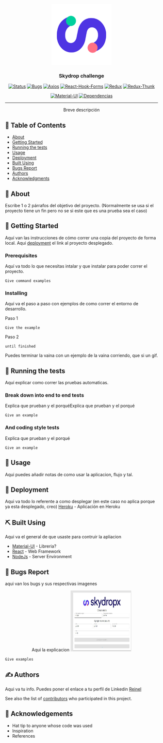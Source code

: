 <p align="center">
  <a href="" rel="noopener">
 <img width=200px height=200px src="docs\Skydropx-logo.png" alt="Project logo"></a>
</p>

<h3 align="center">Skydrop challenge</h3>

<div align="center">

[![Status](https://img.shields.io/badge/status-active-success.svg)]()
[![Bugs](https://img.shields.io/badge/bugs-1-important.svg)]()
[![Axios](https://img.shields.io/badge/axios-0.21.1-blue.svg)]()
[![React-Hook-Forms](https://img.shields.io/badge/react--hook--form-6.15.5-blue.svg)]()
[![Redux](https://img.shields.io/badge/redux-4.0.5-blue.svg)]()
[![Redux-Thunk](https://img.shields.io/badge/redux--thunk-2.3.0-blue.svg)]()

[![Material-UI](https://img.shields.io/badge/material--ui-4.11.3-blue.svg)]()
[![Dependencias](https://img.shields.io/badge/dependencies-up%20to%20date-brightgreen)](#about)

</div>

---

<p align="center"> Breve descripción
    <br> 
</p>

## 📝 Table of Contents

- [About](#about)
- [Getting Started](#getting_started)
- [Running the tests](#tests)
- [Usage](#usage)
- [Deployment](#deployment)
- [Built Using](#built_using)
- [Bugs Report](#bugs)
- [Authors](#authors)
- [Acknowledgments](#acknowledgement)

## 🧐 About <a name = "about"></a>

Escribe 1 o 2 párrafos del objetivo del proyecto. (Normalmente se usa si el proyecto tiene un fin pero no se si este que es una prueba sea el caso)

## 🏁 Getting Started <a name = "getting_started"></a>

Aquí van las instrucciones de cómo correr una copia del proyecto de forma local. Aqui [deployment](#deployment) el link al proyecto desplegado.

### Prerequisites

Aquí va todo lo que necesitas intalar y que instalar para poder correr el proyecto.

```
Give command examples
```

### Installing

Aquí va el paso a paso con ejemplos de como correr el entorno de desarrollo.

Paso 1

```
Give the example
```

Paso 2

```
until finished
```

Puedes terminar la vaina con un ejemplo de la vaina corriendo, que si un gif.

## 🔧 Running the tests <a name = "tests"></a>

Aquí explicar como correr las pruebas automaticas.

### Break down into end to end tests

Explica que prueban y el porquéExplica que prueban y el porqué

```
Give an example
```

### And coding style tests

Explica que prueban y el porqué

```
Give an example
```
## 🎈 Usage <a name="usage"></a>

Aqui puedes añadir notas de como usar la aplicacion, flujo y tal.

## 🚀 Deployment <a name = "deployment"></a>
Aqui va todo lo referente a como desplegar (en este caso no aplica porque ya esta desplegado, creo)
[Heroku](https://skydropxtest-reinel.herokuapp.com/shipment) - Aplicación en Heroku

## ⛏️ Built Using <a name = "built_using"></a>
Aqui va el general de que usaste para contruir la apliacion 
- [Material-UI](https://material-ui.com/) - Libreria?
- [React](https://es.reactjs.org/) - Web Framework
- [NodeJs](https://nodejs.org/en/) - Server Environment

## 🐛 Bugs Report <a name = "bugs"></a>

aqui van los bugs y sus respectivas imagenes

<p align="center">
Aqui la explicacion
 <img width=200px height=200px src="docs\bug_1.jpeg" alt="Project logo">
</p>


```
Give examples
```
## ✍️ Authors <a name = "authors"></a>

Aqui va tu info. Puedes poner el enlace a tu perfil de Linkedin [Reinel](https://www.linkedin.com/in/reinelarteaga/)

See also the list of [contributors](https://github.com/kylelobo/The-Documentation-Compendium/contributors) who participated in this project.

## 🎉 Acknowledgements <a name = "acknowledgement"></a>

- Hat tip to anyone whose code was used
- Inspiration
- References
